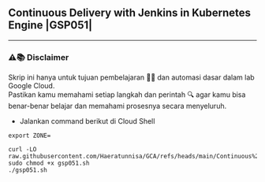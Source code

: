 **Continuous Delivery with Jenkins in Kubernetes Engine |GSP051|**
-
---
### ⚠️📚 Disclaimer

Skrip ini hanya untuk tujuan pembelajaran 🧑‍🎓 dan automasi dasar dalam lab Google Cloud.  
Pastikan kamu memahami setiap langkah dan perintah 🔍 agar kamu bisa benar-benar belajar dan memahami prosesnya secara menyeluruh.

- Jalankan command berikut di Cloud Shell
```
export ZONE=
```
```
curl -LO raw.githubusercontent.com/Haeratunnisa/GCA/refs/heads/main/Continuous%20Delivery%20with%20Jenkins%20in%20Kubernetes%20Engine/gsp051.sh
sudo chmod +x gsp051.sh
./gsp051.sh
